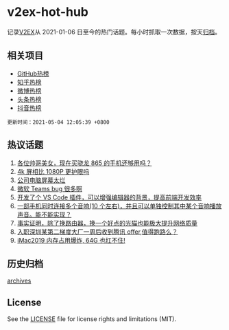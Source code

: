 # v2ex-hot-hub

 记录[V2EX](https://www.v2ex.com/)从 2021-01-06 日至今的热门话题。每小时抓取一次数据，按天[归档](archives)。
 
 ## 相关项目

- [GitHub热榜](https://github.com/lonnyzhang423/github-hot-hub)
- [知乎热榜](https://github.com/lonnyzhang423/zhihu-hot-hub)
- [微博热榜](https://github.com/lonnyzhang423/weibo-hot-hub)
- [头条热榜](https://github.com/lonnyzhang423/toutiao-hot-hub)
- [抖音热榜](https://github.com/lonnyzhang423/douyin-hot-hub)


 `更新时间：2021-05-04 12:05:39 +0800`

## 热议话题

1. [各位帅哥美女，现在买骁龙 865 的手机还够用吗？](https://www.v2ex.com/t/774754)
1. [4k 屏相比 1080P 更护眼吗](https://www.v2ex.com/t/774776)
1. [公司电脑屏幕太烂](https://www.v2ex.com/t/774733)
1. [微软 Teams bug 很多啊](https://www.v2ex.com/t/774801)
1. [开发了个 VS Code 插件，可以增强编辑器的背景，提高前端开发效率](https://www.v2ex.com/t/774735)
1. [一部手机同时连接多个音响(10 个左右)，并且可以单独控制其中某个音响播放声音。能不能实现？](https://www.v2ex.com/t/774788)
1. [事实证明，除了换路由器，换一个好点的光猫也能极大提升网络质量](https://www.v2ex.com/t/774765)
1. [入职深圳某第二梯度大厂一周后收到腾讯 offer,值得跑路么？](https://www.v2ex.com/t/774799)
1. [iMac2019 内存占用爆炸, 64G 也扛不住!](https://www.v2ex.com/t/774791)

## 历史归档

[archives](archives)

## License

See the [LICENSE](LICENSE) file for license rights and limitations (MIT).
